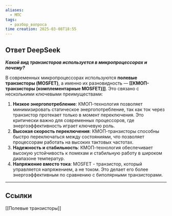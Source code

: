 ```yaml
---
aliases:
  - МПС
tags:
  - разбор_вопроса
time creation: 2025-03-08T18:55
---
```

## Ответ DeepSeek

***Какой вид транзисторов используется в микропроцессорах и почему?***

В современных микропроцессорах используются **полевые транзисторы (MOSFET)**, а именно их разновидность — **[[КМОП-транзисторы (комплементарные MOSFET)]]**. Это связано с несколькими ключевыми преимуществами:

1. **Низкое энергопотребление**: КМОП-технология позволяет минимизировать статическое энергопотребление, так как ток через транзистор протекает только в момент переключения. Это критически важно для современных процессоров, где энергоэффективность играет ключевую роль.
2. **Высокая скорость переключения**: КМОП-транзисторы способны быстро переключаться между состояниями, что позволяет процессорам работать на высоких тактовых частотах.
3. **Надежность и стабильность**: КМОП-технология обеспечивает высокую устойчивость к помехам и стабильную работу в широком диапазоне температур.
4. **Напряжение вместо тока**: MOSFET - транзистор, который управляется напряжением, а не током. Это делает его более энергоэффективным по сравнению с биполярными транзисторами.


---
## Ссылки
[[Полевые транзисторы]]